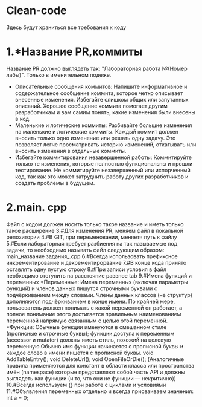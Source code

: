 # Clean-code
Здесь будут храниться все требования к коду


# 1.*Название PR,коммиты
Название PR должно выглядеть так: "Лабораторная работа №(Номер лабы)". Только в именительном подеже.
* Описательные сообщения коммитов: Напишите информативное и содержательное сообщение коммита, которое четко описывает внесенные изменения. Избегайте слишком общих или запутанных описаний. Хорошее сообщение коммита помогает другим разработчикам и вам самим понять, какие изменения были внесены в код.
* Маленькие и логические коммиты: Разбивайте большие изменения на маленькие и логические коммиты. Каждый коммит должен вносить только одно изменение или решать одну задачу. Это позволяет легче просматривать историю изменений, откатывать или вносить изменения в отдельные коммиты.
*  Избегайте коммитирования незавершенной работы: Коммитируйте только те изменения, которые полностью функциональны и прошли тестирование. Не коммитируйте незавершенный или испорченный код, так как это может затруднить работу других разработчиков и создать проблемы в будущем.
  # 2.main. cpp
   Файл с кодом должен носить только такое название и иметь только такое расширение
  3.#Для изменения PR, меняем файл в локальной репозитории
  4.#В GIT, при переменовании, меняетя путь к файлу
  5.#Если лабораторная требует разбиения на так называемые под задачи, то необходимо называть файл следующим образом: main_название задания_.cpp
  6.#Всегда использовать префиксное инкрементирование и декрементирорвание
  7.#В конце кода принято оставлять одну пустую строку
  8.#При записи условия в файл необходимо отступить на расстояние раввное tab
  9.#Имена функций и переменных
  *Переменные: Имена переменных (включая параметры функций) и членов данных пишутся строчными буквами с подчёркиванием между словами. Члены данных классов (не структур) дополняются подчёркиванием в конце имени. По крайней мере, пользователь должен понимать с какой переменной он работает, а полное понимание этого достигается правильным наименованием переменной напрямую связанным с целью этой переменной.
   *Функции: Обычные функции именуются в смешанном стиле (прописные и строчные буквы); функции доступа к переменным (accessor и mutator) должны иметь стиль, похожий на целевую переменную.Обычно имя функции начинается с прописной буквы и каждое слово в имени пишется с прописной буквы.
void AddTableEntry();
void DeleteUrl();
void OpenFileOrDie();
(Аналогичные правила применяются для констант в области класса или пространства имён (namespace) которые представляют собой часть API и должны выглядеть как функции (и то, что они не функции — некритично))
  10.#Всегда используем {} при работе с циклами и условиями
  11.#Объявления переменных отдельно и всегда присваиваем значения: int a = 0;
